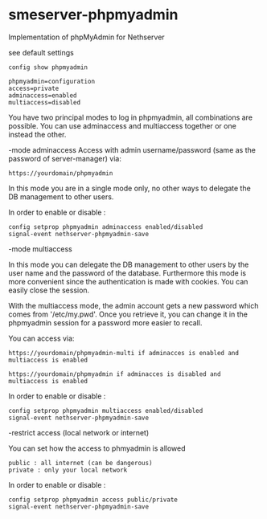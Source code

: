 smeserver-phpmyadmin
====================
Implementation of phpMyAdmin for Nethserver

see default settings

	config show phpmyadmin

	phpmyadmin=configuration
	access=private
	adminaccess=enabled
	multiaccess=disabled

You have two principal modes to log in phpmyadmin, all combinations are possible. 
You can use adminaccess and multiaccess together or one instead the other.

-mode adminaccess
Access with admin username/password (same as the password of server-manager) via: 

	https://yourdomain/phpmyadmin

In this mode you are in a single mode only, no other ways to delegate the DB management to other users.

In order to enable or disable :

	config setprop phpmyadmin adminaccess enabled/disabled
	signal-event nethserver-phpmyadmin-save

-mode multiaccess

In this mode you can delegate the DB management to other users by the user name and the password of the database. 
Furthermore this mode is more convenient since the authentication is made with cookies. You can easily close the session.

With the multiaccess mode, the admin account gets a new password which comes from '/etc/my.pwd'. 
Once you retrieve  it, you can change it in the phpmyadmin session for a password more easier to recall.

You can access via:
 
	https://yourdomain/phpmyadmin-multi if adminacces is enabled and multiaccess is enabled

	https://yourdomain/phpmyadmin if adminacces is disabled and multiaccess is enabled

In order to enable or disable :

	config setprop phpmyadmin multiaccess enabled/disabled
	signal-event nethserver-phpmyadmin-save

-restrict access (local network or internet)

You can set how the access to phmyadmin is allowed

	public : all internet (can be dangerous)
	private : only your local network

In order to enable or disable :

	config setprop phpmyadmin access public/private
	signal-event nethserver-phpmyadmin-save

